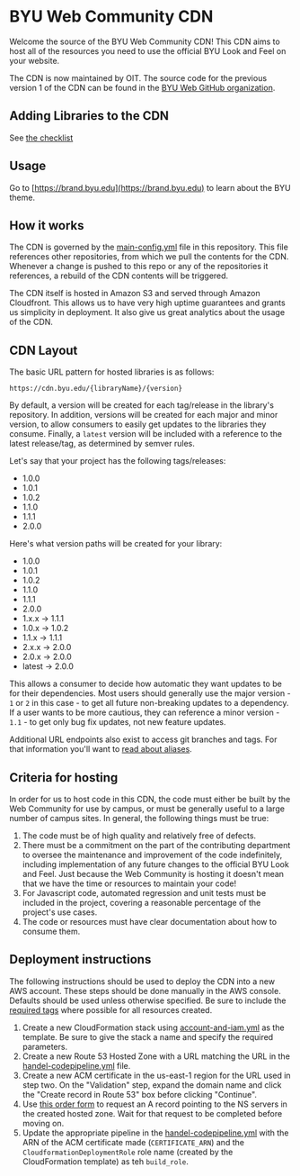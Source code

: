# BYU Web Community CDN

Welcome the source of the BYU Web Community CDN!  This CDN aims to host all of the resources you need to use the
official BYU Look and Feel on your website.

The CDN is now maintained by OIT. The source code for the previous version 1 of the CDN can be found in the 
[BYU Web GitHub organization](https://github.com/byuweb/web-cdn).

## Adding Libraries to the CDN

See [the checklist](docs/adding-libraries.md)

## Usage

Go to [https://brand.byu.edu](https://brand.byu.edu) to learn about the BYU theme.

## How it works

The CDN is governed by the [main-config.yml](main-config.yml) file in this repository.  This file references other
repositories, from which we pull the contents for the CDN.
Whenever a change is pushed to this repo or any of the repositories it references, a rebuild of the CDN contents
will be triggered.

The CDN itself is hosted in Amazon S3 and served through Amazon Cloudfront. This allows us to have very high uptime
guarantees and grants us simplicity in deployment. It also give us great analytics about the usage of the CDN.

## CDN Layout

The basic URL pattern for hosted libraries is as follows:

`https://cdn.byu.edu/{libraryName}/{version}`

By default, a version will be created for each tag/release in the library's repository. In addition, versions
will be created for each major and minor version, to allow consumers to easily get updates to the libraries they consume.
Finally, a `latest` version will be included with a reference to the latest release/tag, as determined by semver rules.

Let's say that your project has the following tags/releases:

* 1.0.0
* 1.0.1
* 1.0.2
* 1.1.0
* 1.1.1
* 2.0.0

Here's what version paths will be created for your library:

* 1.0.0
* 1.0.1
* 1.0.2
* 1.1.0
* 1.1.1
* 2.0.0
* 1.x.x -> 1.1.1
* 1.0.x -> 1.0.2
* 1.1.x -> 1.1.1
* 2.x.x -> 2.0.0
* 2.0.x -> 2.0.0
* latest -> 2.0.0

This allows a consumer to decide how automatic they want updates to be for their dependencies. Most users should generally
use the major version - `1` or `2` in this case - to get all future non-breaking updates to a dependency. If a user
wants to be more cautious, they can reference a minor version - `1.1` - to get only bug fix updates, not new feature
updates.

Additional URL endpoints also exist to access git branches and tags. For that information you'll want to
[read about aliases](./docs/aliases.md).

## Criteria for hosting

In order for us to host code in this CDN, the code must either be built by the Web Community for use by campus, or
must be generally useful to a large number of campus sites.  In general, the following things must be true:

1. The code must be of high quality and relatively free of defects.
2. There must be a commitment on the part of the contributing department to oversee the maintenance and improvement of
the code indefinitely, including implementation of any future changes to the official BYU Look and Feel. Just because
the Web Community is hosting it doesn't mean that we have the time or resources to maintain your code!
3. For Javascript code, automated regression and unit tests must be included in the project, covering a reasonable percentage
of the project's use cases.
4. The code or resources must have clear documentation about how to consume them.

## Deployment instructions

The following instructions should be used to deploy the CDN into a new AWS account. These steps should be done manually 
in the AWS console. Defaults should be used unless otherwise specified. Be sure to include the 
[required tags](https://github.com/byu-oit/BYU-AWS-Documentation#tagging-standard) where possible for all resources 
created.

1. Create a new CloudFormation stack using [account-and-iam.yml](.aws-infrastructure/account-and-iam.yml) as the 
template. Be sure to give the stack a name and specify the required parameters.
2. Create a new Route 53 Hosted Zone with a URL matching the URL in the 
[handel-codepipeline.yml](handel-codepipeline.yml) file.
3. Create a new ACM certificate in the us-east-1 region for the URL used in step two. On the "Validation" step, expand
the domain name and click the "Create record in Route 53" box before clicking "Continue".
4. Use [this order form](https://it.byu.edu/it/?id=sc_cat_item&sys_id=2f7a54251d635d005c130b6c83f2390a) to request an A 
record pointing to the NS servers in the created hosted zone. Wait for that request to be completed before moving on.
5. Update the appropriate pipeline in the [handel-codepipeline.yml](handel-codepipeline.yml) with the ARN of the ACM 
certificate made (`CERTIFICATE_ARN`) and the `CloudformationDeploymentRole` role name (created by the CloudFormation 
template) as teh `build_role`.
